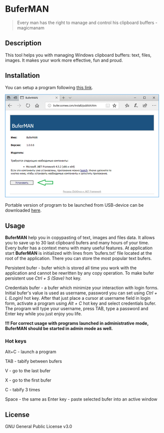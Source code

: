 # BuferMAN
> Every man has the right to manage and control his clipboard buffers - magicmanam

## Description
This tool helps you with managing Windows clipboard buffers: text, files, images. It makes your work more effective, fun and proud.

## Installation
You can setup a program following [this link](http://bufer.somee.com/install/publish.htm).

![web installation](https://github.com/magicmanam/buferman/blob/master/buferman-web-install.png)


Portable version of program to be launched from USB-device can be downloaded [here](https://rink.hockeyapp.net/manage/apps/693832/app_versions/3).

## Usage
**BuferMAN** help you in copypasting of text, images and files data. It allows you to save up to 30 last clipboard bufers and many hours of your time. Every bufer has a context menu with many useful features. At application start **BuferMAN** is initialized with lines from 'bufers.txt' file located at the root of the application. There you can store the most popular text bufers.

Persistent bufer - bufer which is stored all time you work with the application and cannot be rewritten by any copy operation. To make bufer persistent use *Ctrl + S (Save)* hot key.

Credentials bufer - a bufer which minimize your interaction with login forms. Initial bufer's value is used as username, password you can set using *Ctrl + L (Login)* hot key. After that just place a cursor at username field in login form, activate a program using *Alt + C* hot key and select credentials bufer. The program will type your username, press TAB, type a password and Enter key while you just enjoy you life. 


**!!! For correct usage with programs launched in administrative mode, BuferMAN should be started in admin mode as well.**

### Hot keys
Alt+C  - launch a program

TAB    - tabify between bufers

V      - go to the last bufer

X      - go to the first bufer

C      - tabify 3 times

Space  - the same as Enter key - paste selected bufer into an active window

## License
GNU General Public License v3.0
